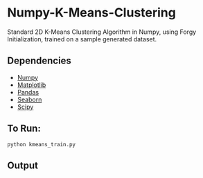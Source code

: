 # Numpy-K-Means-Clustering
Standard 2D K-Means Clustering Algorithm in Numpy, using Forgy Initialization, trained on a sample generated dataset. 

## Dependencies

- [Numpy](https://anaconda.org/conda-forge/numpy)
- [Matplotlib](https://anaconda.org/conda-forge/matplotlib)
- [Pandas](https://anaconda.org/conda-forge/pandas)
- [Seaborn](https://anaconda.org/conda-forge/seaborn/)
- [Scipy](https://scipy.org/install/)

## To Run:
```
python kmeans_train.py 
```

## Output
